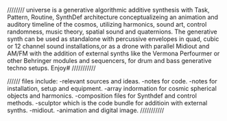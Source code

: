////////
universe is a generative algorithmic additive synthesis with Task, Pattern, Routine, SynthDef architecture conceptualizeing an animation and auditory timeline of the cosmos,
utilizing harmonics, sound art, control randomness, music theory, spatial sound and quaternions. The generative synth can be used as standalone with percussive envelopes in quad, 
cubic or 12 channel sound installations,or as a drone with parallel Midiout and AM/FM with the addition of external synths 
like the Vermona Perfourmer or other Behringer modules and sequencers, for drum and bass generative techno setups.
Enjoy#
///////////


//////
files include:
-relevant sources and ideas.
-notes for code.
-notes for installation, setup and equipment.
-array indormation for cosmic spherical objects and harmonics.
-composition files for Synthdef and control methods.
-sculptor which is the code bundle for additioin with external synths.
-midiout.
-animation and digital image.
///////////
